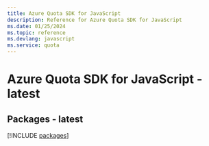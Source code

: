```yaml
---
title: Azure Quota SDK for JavaScript
description: Reference for Azure Quota SDK for JavaScript
ms.date: 01/25/2024
ms.topic: reference
ms.devlang: javascript
ms.service: quota
---
```

# Azure Quota SDK for JavaScript - latest
## Packages - latest
[!INCLUDE [packages](quota-index.md)]